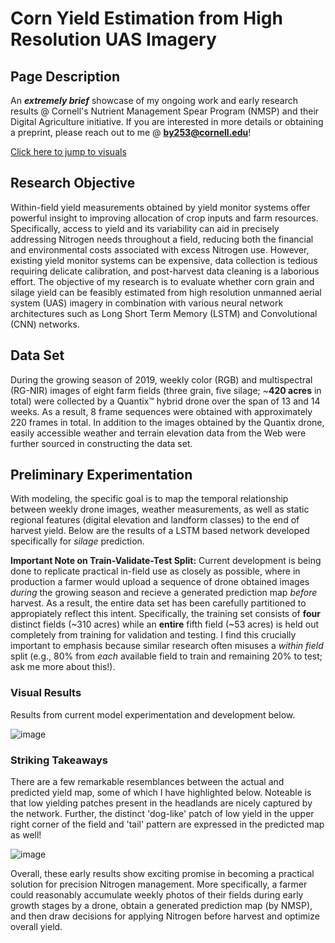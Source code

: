 # Corn Yield Estimation from High Resolution UAS Imagery

## Page Description 
An **_extremely brief_** showcase of my ongoing work and early research results @ Cornell's Nutrient Management Spear Program (NMSP) and their Digital Agriculture initiative. If you are interested in more details or obtaining a preprint, please reach out to me @ **by253@cornell.edu**! 

[Click here to jump to visuals](#visual-results)

## Research Objective 
Within-field yield measurements obtained by yield monitor systems offer powerful insight to improving allocation of crop inputs and farm resources. Specifically, access to yield and its variability can aid in precisely addressing Nitrogen needs throughout a field, reducing both the financial and environmental costs associated with excess Nitrogen use. However, existing yield monitor systems can be expensive, data collection is tedious requiring delicate calibration, and post-harvest data cleaning is a laborious effort. The objective of my research is to evaluate whether corn grain and silage yield can be feasibly estimated from high resolution unmanned aerial system (UAS) imagery in combination with various neural network architectures such as Long Short Term Memory (LSTM) and Convolutional (CNN) networks.
  
## Data Set 
During the growing season of 2019, weekly color (RGB) and multispectral (RG-NIR) images of eight farm fields (three grain, five silage; ~**420 acres** in total) were collected by a Quantix™ hybrid drone over the span of 13 and 14 weeks. As a result, 8 frame sequences were obtained with approximately 220 frames in total. In addition to the images obtained by the Quantix drone, easily accessible weather and terrain elevation data from the Web were further sourced in constructing the data set. 

## Preliminary Experimentation 

With modeling, the specific goal is to map the temporal relationship between weekly drone images, weather measurements, as well as static regional features (digital elevation and landform classes) to the end of harvest yield. Below are the results of a LSTM based network developed specifically for _silage_ prediction. 

**Important Note on Train-Validate-Test Split:** Current development is being done to replicate practical in-field use as closely as possible, where in production a farmer would upload a sequence of drone obtained images _during_ the growing season and recieve a generated prediction map _before_ harvest. As a result, the entire data set has been carefully partitioned to appropiately reflect this intent. Specifically, the training set consists of **four** distinct fields (~310 acres) while an **entire** fifth field (~53 acres) is held out completely from training for validation and testing. I find this crucially important to emphasis because similar research often misuses a _within field_ split (e.g., 80% from _each_ available field to train and remaining 20% to test; ask me more about this!). 

### Visual Results

Results from current model experimentation and development below.

![image](https://user-images.githubusercontent.com/89032804/156907835-c90ca06b-49a2-46c1-92c2-f3637f1e3c3d.png)

### Striking Takeaways 

There are a few remarkable resemblances between the actual and predicted yield map, some of which I have highlighted below. Noteable is that low yielding patches present in the headlands are nicely captured by the network. Further, the distinct 'dog-like' patch of low yield in the upper right corner of the field and 'tail' pattern are expressed in the predicted map as well! 

![image](https://user-images.githubusercontent.com/89032804/156932821-575b72df-207c-4906-a8ac-e45ec07b0fe9.png)

Overall, these early results show exciting promise in becoming a practical solution for precision Nitrogen management. More specifically, a farmer could reasonably accumulate weekly photos of their fields during early growth stages by a drone, obtain a generated prediction map (by NMSP), and then draw decisions for applying Nitrogen before harvest and optimize overall yield. 
